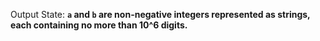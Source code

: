 Output State: **`a` and `b` are non-negative integers represented as strings, each containing no more than 10^6 digits.**